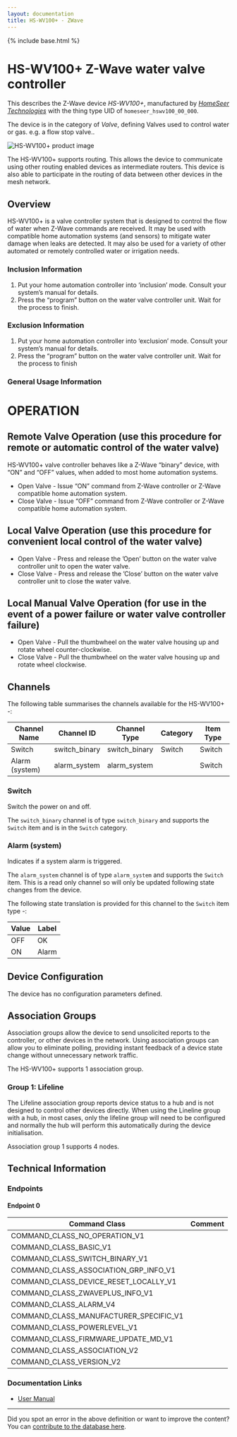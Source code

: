 ```yaml
---
layout: documentation
title: HS-WV100+ - ZWave
---
```


{% include base.html %}

# HS-WV100+ Z-Wave water valve controller
This describes the Z-Wave device *HS-WV100+*, manufactured by *[HomeSeer Technologies](http://www.homeseer.com/)* with the thing type UID of ```homeseer_hswv100_00_000```.

The device is in the category of *Valve*, defining Valves used to control water or gas. e.g. a flow stop valve..

![HS-WV100+ product image](https://opensmarthouse.org/zwavedatabase/1271/image/)


The HS-WV100+ supports routing. This allows the device to communicate using other routing enabled devices as intermediate routers.  This device is also able to participate in the routing of data between other devices in the mesh network.

## Overview

HS-WV100+ is a valve controller system that is designed to control the flow of water when Z-Wave commands are received. It may be used with compatible home automation systems (and sensors) to mitigate water damage when leaks are detected. It may also be used for a variety of other automated or remotely controlled water or irrigation needs. 

### Inclusion Information

  1. Put your home automation controller into ‘inclusion’ mode. Consult your system’s manual for details.
  2. Press the “program” button on the water valve controller unit. Wait for the process to finish.

### Exclusion Information

  1. Put your home automation controller into ‘exclusion’ mode. Consult your system’s manual for details.
  2. Press the “program” button on the water valve controller unit. Wait for the process to finish

### General Usage Information

# OPERATION

## Remote Valve Operation (use this procedure for remote or automatic control of the water valve)

HS-WV100+ valve controller behaves like a Z-Wave “binary” device, with “ON” and “OFF” values, when added to most home automation systems.

  * Open Valve - Issue “ON” command from Z-Wave controller or Z-Wave compatible home automation system.
  * Close Valve - Issue “OFF” command from Z-Wave controller or Z-Wave compatible home automation system.

## Local Valve Operation (use this procedure for convenient local control of the water valve)

  * Open Valve - Press and release the ’Open’ button on the water valve controller unit to open the water valve.
  * Close Valve - Press and release the ’Close’ button on the water valve controller unit to close the water valve.

## Local Manual Valve Operation (for use in the event of a power failure or water valve controller failure)

  * Open Valve - Pull the thumbwheel on the water valve housing up and rotate wheel counter-clockwise.
  * Close Valve - Pull the thumbwheel on the water valve housing up and rotate wheel clockwise.

## Channels

The following table summarises the channels available for the HS-WV100+ -:

| Channel Name | Channel ID | Channel Type | Category | Item Type |
|--------------|------------|--------------|----------|-----------|
| Switch | switch_binary | switch_binary | Switch | Switch | 
| Alarm (system) | alarm_system | alarm_system |  | Switch | 

### Switch
Switch the power on and off.

The ```switch_binary``` channel is of type ```switch_binary``` and supports the ```Switch``` item and is in the ```Switch``` category.

### Alarm (system)
Indicates if a system alarm is triggered.

The ```alarm_system``` channel is of type ```alarm_system``` and supports the ```Switch``` item. This is a read only channel so will only be updated following state changes from the device.

The following state translation is provided for this channel to the ```Switch``` item type -:

| Value | Label     |
|-------|-----------|
| OFF | OK |
| ON | Alarm |



## Device Configuration

The device has no configuration parameters defined.

## Association Groups

Association groups allow the device to send unsolicited reports to the controller, or other devices in the network. Using association groups can allow you to eliminate polling, providing instant feedback of a device state change without unnecessary network traffic.

The HS-WV100+ supports 1 association group.

### Group 1: Lifeline

The Lifeline association group reports device status to a hub and is not designed to control other devices directly. When using the Lineline group with a hub, in most cases, only the lifeline group will need to be configured and normally the hub will perform this automatically during the device initialisation.

Association group 1 supports 4 nodes.

## Technical Information

### Endpoints

#### Endpoint 0

| Command Class | Comment |
|---------------|---------|
| COMMAND_CLASS_NO_OPERATION_V1| |
| COMMAND_CLASS_BASIC_V1| |
| COMMAND_CLASS_SWITCH_BINARY_V1| |
| COMMAND_CLASS_ASSOCIATION_GRP_INFO_V1| |
| COMMAND_CLASS_DEVICE_RESET_LOCALLY_V1| |
| COMMAND_CLASS_ZWAVEPLUS_INFO_V1| |
| COMMAND_CLASS_ALARM_V4| |
| COMMAND_CLASS_MANUFACTURER_SPECIFIC_V1| |
| COMMAND_CLASS_POWERLEVEL_V1| |
| COMMAND_CLASS_FIRMWARE_UPDATE_MD_V1| |
| COMMAND_CLASS_ASSOCIATION_V2| |
| COMMAND_CLASS_VERSION_V2| |

### Documentation Links

* [User Manual](https://opensmarthouse.org/zwavedatabase/1271/reference/HS-WV100-Manual.pdf)

---

Did you spot an error in the above definition or want to improve the content?
You can [contribute to the database here](https://opensmarthouse.org/zwavedatabase/1271).
